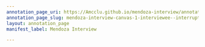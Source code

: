 ```yaml
---
annotation_page_uri: https://Amcclu.github.io/mendoza-interview/annotations/mendoza-interview-canvas-1-interviewee--interrupts--forthcomingness--body-language--smile-.json
annotation_page_slug: mendoza-interview-canvas-1-interviewee--interrupts--forthcomingness--body-language--smile-
layout: annotation_page
manifest_label: Mendoza Interview

---
```

